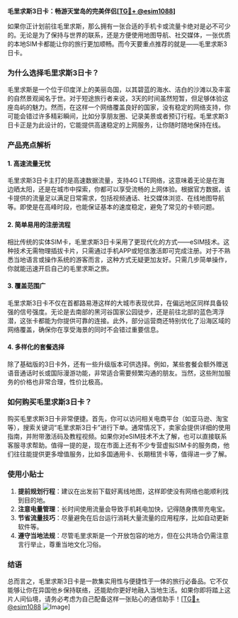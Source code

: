 **毛里求斯3日卡：畅游天堂岛的完美伴侣[[TG💪+ @esim1088](https://t.me/s/esim1088)]**

如果你正计划前往毛里求斯，那么拥有一张合适的手机卡或流量卡绝对是必不可少的。无论是为了保持与世界的联系，还是方便使用地图导航、社交媒体，一张优质的本地SIM卡都能让你的旅行更加顺畅。而今天要重点推荐的就是——毛里求斯3日卡。

### **为什么选择毛里求斯3日卡？**

毛里求斯是一个位于印度洋上的美丽岛国，以其碧蓝的海水、洁白的沙滩以及丰富的自然景观闻名于世。对于短途旅行者来说，3天的时间虽然短暂，但足够体验这座岛屿的魅力。然而，在这样一个网络覆盖良好的国家，没有稳定的网络支持，你可能会错过许多精彩瞬间，比如分享朋友圈、记录美景或者预订行程。毛里求斯3日卡正是为此设计的，它能提供高速稳定的上网服务，让你随时随地保持在线。

### **产品亮点解析**

#### **1. 高速流量无忧**
毛里求斯3日卡主打的是高速数据流量，支持4G LTE网络，这意味着无论是在海边晒太阳，还是在城市中探索，你都可以享受流畅的上网体验。根据官方数据，该卡提供的流量足以满足日常需求，包括视频通话、社交媒体浏览、在线地图导航等。即使是在高峰时段，也能保证基本的速度稳定，避免了常见的卡顿问题。

#### **2. 简单易用的注册流程**
相比传统的实体SIM卡，毛里求斯3日卡采用了更现代化的方式——eSIM技术。这种技术无需物理插拔卡片，只需通过手机APP或短信激活即可完成注册。对于不熟悉当地语言或操作系统的游客而言，这种方式无疑更加友好。只需几步简单操作，你就能迅速开启自己的毛里求斯之旅。

#### **3. 覆盖范围广**
毛里求斯3日卡不仅在首都路易港这样的大城市表现优异，在偏远地区同样具备较强的信号强度。无论是去南部的黑河谷国家公园徒步，还是前往北部的蓝色湾浮潜，这张卡都能为你提供可靠的连接。此外，部分运营商还特别优化了沿海区域的网络覆盖，确保你在享受海景的同时不会错过重要信息。

#### **4. 多样化的套餐选择**
除了基础版的3日卡外，还有一些升级版本可供选择。例如，某些套餐会额外赠送语音通话时长或国际漫游功能，非常适合需要频繁沟通的朋友。当然，这些附加服务的价格也非常合理，性价比极高。

### **如何购买毛里求斯3日卡？**

购买毛里求斯3日卡非常便捷。首先，你可以访问相关电商平台（如亚马逊、淘宝等），搜索关键词“毛里求斯3日卡”进行下单。通常情况下，卖家会提供详细的使用指南，并附带激活码及教程视频。如果你对eSIM技术不太了解，也可以直接联系客服寻求帮助。值得一提的是，现在市面上还有不少专营虚拟SIM卡的服务商，他们往往能提供更多增值服务，比如多国通用卡、长期租赁卡等，值得进一步了解。

### **使用小贴士**

1. **提前规划行程**：建议在出发前下载好离线地图，这样即使没有网络也能顺利找到目的地。
2. **注意电量管理**：长时间使用流量会导致手机耗电加快，记得随身携带充电宝。
3. **节省流量技巧**：尽量避免在后台运行消耗大量流量的应用程序，比如自动更新软件等。
4. **遵守当地法规**：尽管毛里求斯是一个开放包容的地方，但在公共场合仍需注意言行举止，尊重当地文化习俗。

### **结语**

总而言之，毛里求斯3日卡是一款集实用性与便捷性于一体的旅行必备品。它不仅能够让你在异国他乡保持联络，还能助你更好地融入当地生活。如果你即将踏上这片人间仙境，请务必考虑为自己配备这样一张贴心的通信助手！[[TG💪+ @esim1088](https://t.me/s/esim1088) ![Image](https://i.postimg.cc/4NQfJmqS/Snipaste-2025-05-13-00-14-12.png)]